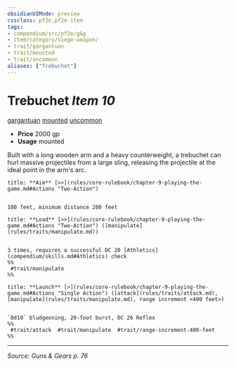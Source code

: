 ```yaml
---
obsidianUIMode: preview
cssclass: pf2e,pf2e-item
tags:
- compendium/src/pf2e/g&g
- item/category/siege-weapon/
- trait/gargantuan
- trait/mounted
- trait/uncommon
aliases: ["Trebuchet"]
---
```

# Trebuchet *Item 10*  
[gargantuan](rules/traits/gargantuan-b1.md "Gargantuan Size Trait")  [mounted](rules/traits/mounted-g-g.md "Mounted Weapon Trait")  [uncommon](rules/traits/uncommon.md "Uncommon Rarity Trait")  

- **Price** 2000 gp
- **Usage** mounted

Built with a long wooden arm and a heavy counterweight, a trebuchet can hurl massive projectiles from a large sling, releasing the projectile at the ideal point in the arm's arc.

```ad-embed-ability
title: **Aim** [>>](rules/core-rulebook/chapter-9-playing-the-game.md#Actions "Two-Action")


100 feet, minimum distance 200 feet
```

```ad-embed-ability
title: **Load** [>>](rules/core-rulebook/chapter-9-playing-the-game.md#Actions "Two-Action") ([manipulate](rules/traits/manipulate.md))


3 times, requires a successful DC 20 [Athletics](compendium/skills.md#Athletics) check  
%%
 #trait/manipulate 
%%
```

```ad-embed-ability
title: **Launch** [>](rules/core-rulebook/chapter-9-playing-the-game.md#Actions "Single Action") ([attack](rules/traits/attack.md), [manipulate](rules/traits/manipulate.md), range increment <400 feet>)


`8d10` bludgeoning, 20-foot burst, DC 26 Reflex  
%%
 #trait/attack  #trait/manipulate  #trait/range-increment-400-feet 
%%
```


---
*Source: Guns & Gears p. 76*